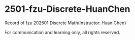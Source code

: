 # 2501-fzu-Discrete-HuanChen

Record of fzu 202501 Discrete Math(Instructor: Huan Chen)

For communication and learning only, all rights reserved.
